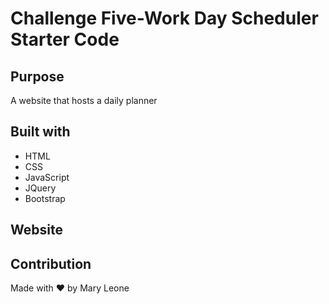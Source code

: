 # Challenge Five-Work Day Scheduler Starter Code

## Purpose
A website that hosts a daily planner

## Built with
* HTML
* CSS
* JavaScript
* JQuery
* Bootstrap

## Website


## Contribution
Made with ❤️ by Mary Leone
